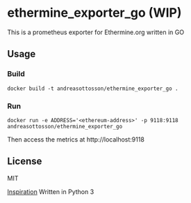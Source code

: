 # ethermine_exporter_go (WIP)

This is a prometheus exporter for Ethermine.org written in GO

## Usage

### Build

```
docker build -t andreasottosson/ethermine_exporter_go .
```

### Run

```
docker run -e ADDRESS='<ethereum-address>' -p 9118:9118 andreasottosson/ethermine_exporter_go
```

Then access the metrics at http://localhost:9118


## License

MIT

[Inspiration](https://github.com/jcrowthe/ethermine_exporter) Written in Python 3
